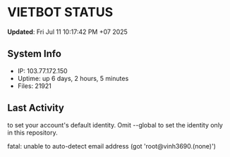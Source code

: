 # VIETBOT STATUS
**Updated**: Fri Jul 11 10:17:42 PM +07 2025

## System Info
- IP: 103.77.172.150
- Uptime: up 6 days, 2 hours, 5 minutes
- Files: 21921

## Last Activity

to set your account's default identity.
Omit --global to set the identity only in this repository.

fatal: unable to auto-detect email address (got 'root@vinh3690.(none)')
